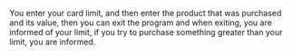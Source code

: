 You enter your card limit, and then enter the product that was purchased and its value, then you can exit the program and when exiting, you are informed of your limit, if you try to purchase something greater than your limit, you are informed.
